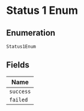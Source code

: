 
# Status 1 Enum

## Enumeration

`Status1Enum`

## Fields

| Name |
|  --- |
| `success` |
| `failed` |

